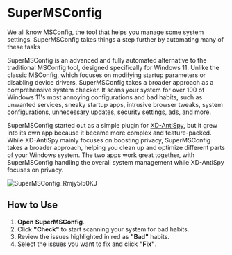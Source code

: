 # SuperMSConfig

We all know MSConfig, the tool that helps you manage some system settings. SuperMSConfig takes things a step further by automating many of these tasks

SuperMSConfig is an advanced and fully automated alternative to the traditional MSConfig tool, designed specifically for Windows 11. Unlike the classic MSConfig, which focuses on modifying startup parameters or disabling device drivers, SuperMSConfig takes a broader approach as a comprehensive system checker. It scans your system for over 100 of Windows 11's most annoying configurations and bad habits, such as unwanted services, sneaky startup apps, intrusive browser tweaks, system configurations, unnecessary updates, security settings, ads, and more.

SuperMSConfig started out as a simple plugin for [XD-AntiSpy](https://github.com/builtbybel/xd-AntiSpy), but it grew into its own app because it became more complex and feature-packed. While XD-AntiSpy mainly focuses on boosting privacy, SuperMSConfig takes a broader approach, helping you clean up and optimize different parts of your Windows system. The two apps work great together, with SuperMSConfig handling the overall system management while XD-AntiSpy focuses on privacy.

![SuperMSConfig_Rmjy5l50KJ](https://github.com/user-attachments/assets/3d2a8f23-8c2e-4029-8e25-1dfa6f2bb077)


## How to Use
1. **Open** **SuperMSConfig**.
2. Click **"Check"** to start scanning your system for bad habits.
3. Review the issues highlighted in red as **"Bad"** habits.
4. Select the issues you want to fix and click **"Fix"**.


